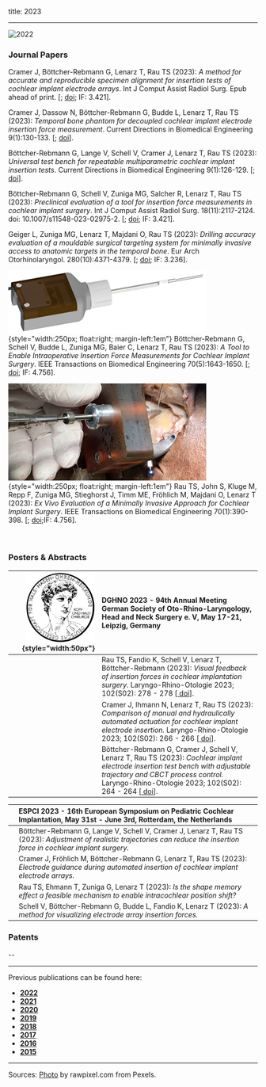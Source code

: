 title: 2023
- - -
![2022](BannerPaper2023.jpg)

### Journal Papers

<!-- Aufbau eines Eintrags in der Rubrik "Journal Papers" -->
<!-- Grafical Abstract einfügen mittels: ![GraficalAbstract](FileName.jpg){style="width:400px; float:left; margin-right:1em"} - Die Grafik muss dafür als Datei FilneName.jpg im Ordner /cas/publications/ gespeichert sein. Über den Wert width:400px kann die Breite noch angepasst werden, so dass es mit dem umfließenden Text gut aussieht. -->
<!-- Stern-Icon einfügen mittels: <span class="glyphicon glyphicon-star" aria-hidden="true"></span> -->
<!-- Autorenliste; Titel des Artikels kursiv durch vorangestellste und nachfolgend Unterstriche -->
<!-- in eckigen Klammern \[ und \] folgen dann Links auf den Volltext und die DOI sowie den Impact-Faktor, falls vorhanden: -->
<!-- \[[<span class="glyphicon glyphicon-file" aria-hidden="true"></span>](https://www.LinkAufVolltext.pdf) bzw. [<span class="glyphicon glyphicon-link" aria-hidden="true"></span> doi](https://www.LinkAufDOI); IF: 3.239\] -->


<span class="glyphicon glyphicon-star" aria-hidden="true"></span>
Cramer J, Böttcher-Rebmann G, Lenarz T, Rau TS (2023): _A method for accurate and reproducible specimen alignment for insertion tests of cochlear implant electrode arrays_. Int J Comput Assist Radiol Surg. Epub ahead of print. \[[<span class="glyphicon glyphicon-file" aria-hidden="true"></span>](https://link.springer.com/content/pdf/10.1007/s11548-023-02930-1.pdf); [<span class="glyphicon glyphicon-link" aria-hidden="true"></span> doi](https://link.springer.com/article/10.1007/s11548-023-02930-1); IF: 3.421\].

<span class="glyphicon glyphicon-star" aria-hidden="true"></span>
Cramer J, Dassow N, Böttcher-Rebmann G, Budde L, Lenarz T, Rau TS (2023): _Temporal bone phantom for decoupled cochlear implant electrode insertion force measurement_. Current Directions in Biomedical Engineering 9(1):130-133. \[[<span class="glyphicon glyphicon-file" aria-hidden="true"></span>](https://www.degruyter.com/document/doi/10.1515/cdbme-2023-1033/pdf?licenseType=open-access); [<span class="glyphicon glyphicon-link" aria-hidden="true"></span> doi](https://www.degruyter.com/document/doi/10.1515/cdbme-2023-1033/html)\]. 

<span class="glyphicon glyphicon-star" aria-hidden="true"></span>
Böttcher-Rebmann G, Lange V, Schell V, Cramer J, Lenarz T, Rau TS (2023): _Universal test bench for repeatable multiparametric cochlear implant insertion tests_. Current Directions in Biomedical Engineering 9(1):126-129. \[[<span class="glyphicon glyphicon-file" aria-hidden="true"></span>](https://www.degruyter.com/document/doi/10.1515/cdbme-2023-1032/pdf?licenseType=open-access); [<span class="glyphicon glyphicon-link" aria-hidden="true"></span> doi](https://www.degruyter.com/document/doi/10.1515/cdbme-2023-1032/html)\].

<span class="glyphicon glyphicon-star" aria-hidden="true"></span>
Böttcher-Rebmann G, Schell V, Zuniga MG, Salcher R, Lenarz T, Rau TS (2023): _Preclinical evaluation of a tool for insertion force measurements in cochlear implant surgery_. Int J Comput Assist Radiol Surg. 18(11):2117-2124. doi: 10.1007/s11548-023-02975-2. \[[<span class="glyphicon glyphicon-file" aria-hidden="true"></span>](https://link.springer.com/content/pdf/10.1007/s11548-023-02975-2.pdf); [<span class="glyphicon glyphicon-link" aria-hidden="true"></span> doi](https://link.springer.com/article/10.1007/s11548-023-02975-2); IF: 3.421\].

<span class="glyphicon glyphicon-star" aria-hidden="true"></span>
Geiger L, Zuniga MG, Lenarz T, Majdani O, Rau TS (2023): _Drilling accuracy evaluation of a mouldable surgical targeting system for minimally invasive access to anatomic targets in the temporal bone_. Eur Arch Otorhinolaryngol. 280(10):4371-4379. \[[<span class="glyphicon glyphicon-file" aria-hidden="true"></span>](https://link.springer.com/content/pdf/10.1007/s00405-023-07925-x.pdf); [<span class="glyphicon glyphicon-link" aria-hidden="true"></span> doi](https://link.springer.com/article/10.1007/s00405-023-07925-x); IF: 3.236\].

![GraficalAbstract](GraficalAbstract_Boettcher2022.png){style="width:250px; float:right; margin-left:1em"}
<span class="glyphicon glyphicon-star" aria-hidden="true"></span>
Böttcher-Rebmann G, Schell V, Budde L, Zuniga MG, Baier C, Lenarz T, Rau TS (2023): _A Tool to Enable Intraoperative Insertion Force Measurements for Cochlear Implant Surgery_. IEEE Transactions on Biomedical Engineering 70(5):1643-1650. \[[<span class="glyphicon glyphicon-file" aria-hidden="true"></span>](https://ieeexplore.ieee.org/stamp/stamp.jsp?tp=&arnumber=9963684); [<span class="glyphicon glyphicon-link" aria-hidden="true"></span> doi](https://ieeexplore.ieee.org/document/9963684); IF: 4.756\].

![GraficalAbstract](GraficalAbstract_Rau2022b.jpg){style="width:250px; float:right; margin-left:1em"}
<span class="glyphicon glyphicon-star" aria-hidden="true"></span>
Rau TS, John S, Kluge M, Repp F, Zuniga MG, Stieghorst J, Timm ME, Fröhlich M, Majdani O, Lenarz T (2023): _Ex Vivo Evaluation of a Minimally Invasive Approach for Cochlear Implant Surgery_. IEEE Transactions on Biomedical Engineering 70(1):390-398. \[[<span class="glyphicon glyphicon-file" aria-hidden="true"></span>](https://ieeexplore.ieee.org/stamp/stamp.jsp?tp=&arnumber=9851918); [<span class="glyphicon glyphicon-link" aria-hidden="true"></span> doi](https://ieeexplore.ieee.org/document/9851918);IF: 4.756\].
<br>
<br>
<br>

### Posters & Abstracts

| ![](LogoHNO.jpg){style="width:50px"}  | DGHNO 2023 - 94th Annual Meeting German Society of Oto-Rhino-Laryngology, Head and Neck Surgery e. V, May 17-21, Leipzig, Germany |
|-:|:------| 
|  | Rau TS, Fandio K, Schell V, Lenarz T, Böttcher-Rebmann (2023): _Visual feedback of insertion forces in cochlear implantation surgery._ Laryngo-Rhino-Otologie 2023; 102(S02): 278 - 278 \[[<span class="glyphicon glyphicon-link" aria-hidden="true"></span> doi](https://eref.thieme.de/ejournals/1438-8685_2023_S02#/10.1055-s-0043-1767380)\]. |
|  | Cramer J, Ihmann N, Lenarz T, Rau TS (2023): _Comparison of manual and hydraulically automated actuation for cochlear implant electrode insertion._ Laryngo-Rhino-Otologie 2023; 102(S02): 266 - 266 \[[<span class="glyphicon glyphicon-link" aria-hidden="true"></span> doi](https://eref.thieme.de/ejournals/1438-8685_2023_S02#/10.1055-s-0043-1767333)\]. |
|  | Böttcher-Rebmann G, Cramer J, Schell V, Lenarz T, Rau TS (2023): _Cochlear implant electrode insertion test bench with adjustable trajectory and CBCT process control._ Laryngo-Rhino-Otologie 2023; 102(S02): 264 - 264 \[[<span class="glyphicon glyphicon-link" aria-hidden="true"></span> doi](https://eref.thieme.de/ejournals/1438-8685_2023_S02#/10.1055-s-0043-1767325)\]. |


|  | ESPCI 2023 - 16th European Symposium on Pediatric Cochlear Implantation, May 31st - June 3rd, Rotterdam, the Netherlands |
|-:|:------|
|  | Böttcher-Rebmann G, Lange V, Schell V, Cramer J, Lenarz T, Rau TS (2023): _Adjustment of realistic trajectories can reduce the insertion force in cochlear implant surgery._ |
|  | Cramer J, Fröhlich M, Böttcher-Rebmann G, Lenarz T, Rau TS (2023): _Electrode guidance during automated insertion of cochlear implant electrode arrays._ |
|  | Rau TS, Ehmann T, Zuniga G, Lenarz T (2023): _Is the shape memory effect a feasible mechanism to enable intracochlear position shift?_ |
|  | Schell V, Böttcher-Rebmann G, Budde L, Fandio K, Lenarz T (2023): _A method for visualizing electrode array insertion forces._ |




### Patents
--

- - -

Previous publications can be found here:

* [**2022**](s2022.html)
* [**2021**](t2021.html)
* [**2020**](u2020.html)
* [**2019**](v2019.html)
* [**2018**](w2018.html)
* [**2017**](x2017.html)
* [**2016**](y2016.html)
* [**2015**](z2015.html)

- - - 
Sources: [Photo](https://www.pexels.com/photo/woman-uses-black-typewriter-917476) by rawpixel.com from Pexels.
